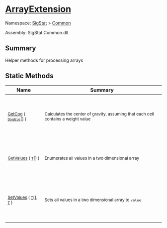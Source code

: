 # [ArrayExtension](./ArrayExtension.md)

Namespace: [SigStat]() > [Common](./README.md)

Assembly: SigStat.Common.dll

## Summary
Helper methods for processing arrays

## Static Methods

| Name | Summary | 
| --- | --- | 
| <p>&nbsp;</p><sub>[GetCog](./Methods/ArrayExtension-100663392.md) ( [`Double`](https://docs.microsoft.com/en-us/dotnet/api/System.Double)[] )</sub><p>&nbsp;</p>| <p>&nbsp;</p><sub>Calculates the center of gravity, assuming that each cell contains  a weight value</sub><p>&nbsp;</p>| <br>
| <p>&nbsp;</p><sub>[GetValues](./Methods/ArrayExtension-100663387.md) ( [`T`](./ArrayExtension.md)[] )</sub><p>&nbsp;</p>| <p>&nbsp;</p><sub>Enumerates all values in a two dimensional array</sub><p>&nbsp;</p>| <br>
| <p>&nbsp;</p><sub>[SetValues](./Methods/ArrayExtension-100663388.md) ( [`T`](./ArrayExtension.md)[], [`T`](./ArrayExtension.md) )</sub><p>&nbsp;</p>| <p>&nbsp;</p><sub>Sets all values in a two dimensional array to `value`</sub><p>&nbsp;</p>| <br>


